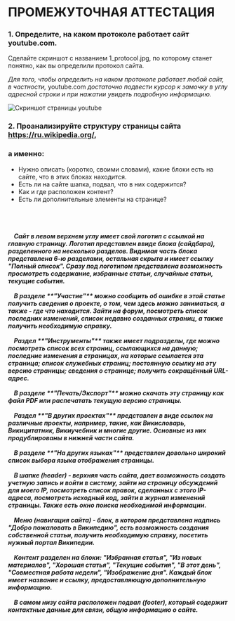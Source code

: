 # ПРОМЕЖУТОЧНАЯ АТТЕСТАЦИЯ



### 1. Определите, на каком протоколе работает сайт youtube.com.

Сделайте скриншот с названием 1_protocol.jpg, по которому станет понятно, как вы определили протокол сайта.

*Для того, чтобы определить на каком протоколе работает любой сайт, в частности,* youtube.com *достаточно подвести курсор к замочку в углу адресной строки и при нажатии увидеть подробную информацию.*

<image src="1_protocol.png" alt="Скриншот страницы youtube">

### 2. Проанализируйте структуру страницы сайта https://ru.wikipedia.org/,

### а именно:

 - Нужно описать (коротко, своими словами), какие блоки есть на  сайте, что в этих блоках находится. 
 - Есть ли на сайте шапка, подвал, что в них содержится? 
 - Как и где расположен контент? 
 - Есть ли дополнительные элементы на странице?
<br>
<br>
<h5>&nbsp; &nbsp; Сайт в левом верхнем углу имеет свой логотип c ссылкой на главную страницу. Логотип представлен ввиде блока  (сайдбара), разделенного на несколько разделов. Видимая часть блока представлена 6-ю разделами, остальная скрыта и имеет ссылку "Полный список". Сразу под логотипом представлена возможность просмотреть содержание, избранные статьи, случайные статьи, текущие события.
</br>
<br>
&nbsp; &nbsp; В разделе **"Участие"** можно сообщить об ошибке в этой статье получить сведения о проекте, о том, чем здесь можно заниматься, а также - где что находится. Зайти на форум, посмотреть список последних изменений, список недавно созданных страниц, а также получить необходимую справку.
</br>
<br>
&nbsp; &nbsp; Раздел **"Инструменты"** также имеет подразделы, где можно посмотреть список всех страниц, ссылающихся на данную; последние изменения в страницах, на которые ссылается эта страница; список служебных страниц; постоянную ссылку на эту версию страницы; сведения о странице; получить сокращённый URL-адрес.
</br>
<br>
&nbsp; &nbsp; В разделе **"Печать/Экспорт"** можно скачать эту страницу как файл PDF или распечатать текущую версию страницы.
</br>
<br>
&nbsp; &nbsp; Раздел **"В других проектах"** представлен в виде ссылок на различные проекты, например, такие, как Викисловарь, Викицитатник, Викиучебник и многие другие. Основные из них продублированы в нижней части сайта.
</br>
<br>
&nbsp; &nbsp; В разделе **"На других языках"** представлен довольно широкий список выбора языка отображения страницы. 
</br>
<br>
&nbsp; &nbsp; В шапке (header) - верхняя часть сайта, дает возможность создать учетную запись и войти в систему, зайти на страницу обсуждений для моего IP, посмотреть список правок, сделанных с этого IP-адреса, посмотреть исходный код, зайти в журнал изменений страницы. Также есть окно поиска необходимой информации.
</br>
<br>
&nbsp; &nbsp; Меню (навигация сайта) - блок, в котором представлена надпись "Добро пожаловать в Википедию", есть возможность создания собственной статьи, получить необходимую справку, посетить нужный портал Википедии.
</br>
<br>
&nbsp; &nbsp; Контент разделен на блоки: "Избранная статья", "Из новых материалов", "Хорошая статья", "Текущие события", "В этот день", "Совместная работа недели", "Изображение дня".  Каждый блок имеет название и ссылку, предоставляющую дополнительную информацию.
</br>
<br>
&nbsp; &nbsp; В самом низу сайта расположен подвал (footer), который содержит контактные данные для связи, общую информацию о сайте.
</br>